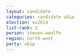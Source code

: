 ```yaml
---
layout: candidate
categories: candidate ukip
election: eu2014
list-rank: 2
person: steven-woolfe
region: north-west
party: ukip
---
```

